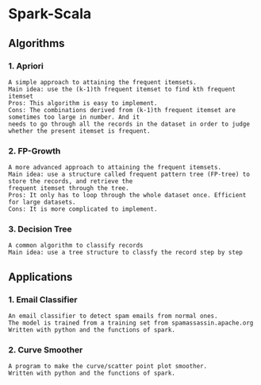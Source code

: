 Spark-Scala
==============================

Algorithms
------------------------------

### 1. Apriori<br />
    A simple approach to attaining the frequent itemsets.
    Main idea: use the (k-1)th frequent itemset to find kth frequent itemset
    Pros: This algorithm is easy to implement.
    Cons: The combinations derived from (k-1)th frequent itemset are sometimes too large in number. And it 
    needs to go through all the records in the dataset in order to judge whether the present itemset is frequent.
### 2. FP-Growth<br />
    A more advanced approach to attaining the frequent itemsets.
    Main idea: use a structure called frequent pattern tree (FP-tree) to store the records, and retrieve the 
    frequent itemset through the tree.
    Pros: It only has to loop through the whole dataset once. Efficient for large datasets.
    Cons: It is more complicated to implement.
    
### 3. Decision Tree<br />
    A common algorithm to classify records
    Main idea: use a tree structure to classfy the record step by step
    
Applications
-------------------------------
### 1. Email Classifier<br />
    An email classifier to detect spam emails from normal ones.
    The model is trained from a training set from spamassassin.apache.org
    Written with python and the functions of spark. 
    
### 2. Curve Smoother<br />
    A program to make the curve/scatter point plot smoother.
    Written with python and the functions of spark.

